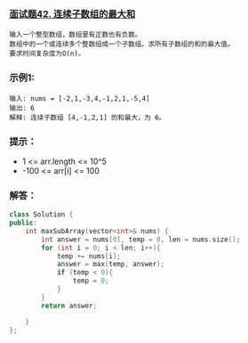 ### [面试题42. 连续子数组的最大和](https://leetcode-cn.com/problems/lian-xu-zi-shu-zu-de-zui-da-he-lcof/)
```
输入一个整型数组，数组里有正数也有负数。
数组中的一个或连续多个整数组成一个子数组。求所有子数组的和的最大值。
要求时间复杂度为O(n)。
```
### 示例1:
```
输入: nums = [-2,1,-3,4,-1,2,1,-5,4]
输出: 6
解释: 连续子数组 [4,-1,2,1] 的和最大，为 6。
```
### 提示：
- 1 <= arr.length <= 10^5
- -100 <= arr[i] <= 100
### 解答：
```C++
class Solution {
public:
    int maxSubArray(vector<int>& nums) {
        int answer = nums[0], temp = 0, len = nums.size();
        for (int i = 0; i < len; i++){
            temp += nums[i];
            answer = max(temp, answer);
            if (temp < 0){
                temp = 0;
            }
        }
        return answer;

    }
};
```
